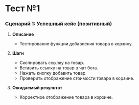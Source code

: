 # Тест №1

### Сценарий 1: Успешный кейс (позитивный)
1. **Описание**
   - Тестирование функции добавления товара в корзину.

2. **Шаги**
   - Скопировать ссылку на товар.
   - Вставить ссылку на товар в чат бота.
   - Нажать кнопку добавить товар.
   - Проверить отображение стоимости товара в корзине.


3. **Ожидаемый результат**
   - Корректное отображение товара в корзине.
